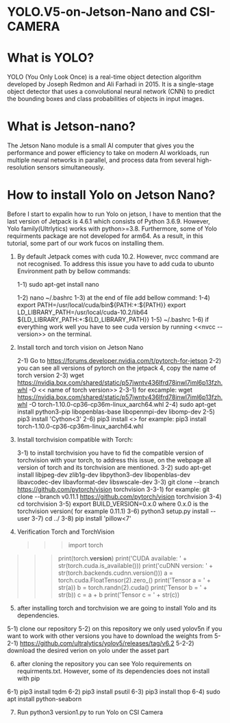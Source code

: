 # YOLO.V5-on-Jetson-Nano and CSI-CAMERA

# What is YOLO? 
YOLO (You Only Look Once) is a real-time object detection algorithm developed by Joseph Redmon and Ali Farhadi in 2015. It is a single-stage object detector that uses a convolutional neural network (CNN) to predict the bounding boxes and class probabilities of objects in input images.

# What is Jetson-nano?
The Jetson Nano module is a small AI computer that gives you the performance and power efficiency to take on modern AI workloads, run multiple neural networks in parallel, and process data from several high-resolution sensors simultaneously.

# How to install Yolo on Jetson Nano?

Before I start to expalin how to run Yolo on jetson, I have to mention that the last version of Jetpack is 4.6.1 which consists of Python 3.6.9. However, Yolo family(Ultrlytics) works with python>=3.8. Furthermore, some of Yolo requirments package are not developed for arm64. As a result, in this tutorial, some part of our work fucos on installing them.

1) By default Jetpack comes with cuda 10.2. However, nvcc command are not recognised. To address this issue you have to add cuda to ubunto Environment path by bellow commands:
   
   1-1) sudo apt-get install nano
   
   1-2) nano ~/.bashrc
   1-3) at the end of file add bellow command:
   1-4) export PATH=/usr/local/cuda/bin${PATH:+:${PATH}}
        export LD_LIBRARY_PATH=/usr/local/cuda-10.2/lib64\
                         ${LD_LIBRARY_PATH:+:${LD_LIBRARY_PATH}}
   1-5) ~/.bashrc
   1-6) if everything work well you have to see cuda version by running <<nvcc --version>> on the terminal.
   
3) Install torch and torch vision on Jetson Nano
   
   2-1) Go to https://forums.developer.nvidia.com/t/pytorch-for-jetson
   2-2) you can see all versions of pytorch on the jetpack 4, copy the name of torch version
   2-3) wget https://nvidia.box.com/shared/static/p57jwntv436lfrd78inwl7iml6p13fzh.whl -O << name of torch version>>
   2-3-1) for excample: wget https://nvidia.box.com/shared/static/p57jwntv436lfrd78inwl7iml6p13fzh.whl -O  torch-1.10.0-cp36-cp36m-linux_aarch64.whl
   2-4) sudo apt-get install python3-pip libopenblas-base libopenmpi-dev libomp-dev
   2-5) pip3 install 'Cython<3'
   2-6) pip3 install <<name of torch version>> for example: pip3 install torch-1.10.0-cp36-cp36m-linux_aarch64.whl
   
4) Install torchvision compatible with Torch:
   
   3-1) to install torchvision you have to fid the compatible version of torchvision with your torch, to address this issue, on the webpage all version of torch and its torchvision are mentioned.
   3-2) sudo apt-get install libjpeg-dev zlib1g-dev libpython3-dev libopenblas-dev libavcodec-dev libavformat-dev libswscale-dev
   3-3) git clone --branch <version of torchvision> https://github.com/pytorch/vision torchvision
   3-3-1) for example: git clone --branch v0.11.1 https://github.com/pytorch/vision torchvision
   3-4) cd torchvision
   3-5) export BUILD_VERSION=0.x.0 where 0.x.0 is the torchvision version( for example 0.11.1)
   3-6) python3 setup.py install --user
   3-7) cd ../
   3-8) pip install 'pillow<7'
   
5) Verification Torch and TorchVision
   
   >>> import torch
  >>> print(torch.__version__)
  >>> print('CUDA available: ' + str(torch.cuda.is_available()))
  >>> print('cuDNN version: ' + str(torch.backends.cudnn.version()))
  >>> a = torch.cuda.FloatTensor(2).zero_()
  >>> print('Tensor a = ' + str(a))
  >>> b = torch.randn(2).cuda()
  >>> print('Tensor b = ' + str(b))
  >>> c = a + b
  >>> print('Tensor c = ' + str(c))

5) after installing torch and torchvision we are going to install Yolo and its dependencies.
   
  5-1) clone our repository
  5-2) on this repository we only used yolov5n if you want to work with other versions you have to download the weights from
  5-2-1) https://github.com/ultralytics/yolov5/releases/tag/v6.2
  5-2-2) download the desired verion on yolo under the asset part

6) after cloning the repository you can see Yolo requirements on requirments.txt. However, some of its dependencies does not install with pip
   
  6-1) pip3 install tqdm
  6-2) pip3 install psutil
  6-3) pip3 install thop
  6-4) sudo apt install python-seaborn

7) Run python3 version1.py to run Yolo on CSI Camera
